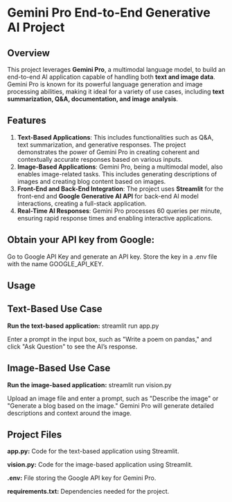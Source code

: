 # Gemini Pro End-to-End Generative AI Project

## Overview
This project leverages **Gemini Pro**, a multimodal language model, to build an end-to-end AI application capable of handling both **text and image data**. Gemini Pro is known for its powerful language generation and image processing abilities, making it ideal for a variety of use cases, including **text summarization, Q&A, documentation, and image analysis**.

## Features
1. **Text-Based Applications**: This includes functionalities such as Q&A, text summarization, and generative responses. The project demonstrates the power of Gemini Pro in creating coherent and contextually accurate responses based on various inputs.
2. **Image-Based Applications**: Gemini Pro, being a multimodal model, also enables image-related tasks. This includes generating descriptions of images and creating blog content based on images.
3. **Front-End and Back-End Integration**: The project uses **Streamlit** for the front-end and **Google Generative AI API** for back-end AI model interactions, creating a full-stack application.
4. **Real-Time AI Responses**: Gemini Pro processes 60 queries per minute, ensuring rapid response times and enabling interactive applications.


## Obtain your API key from Google:
Go to Google API Key and generate an API key.
Store the key in a .env file with the name GOOGLE_API_KEY.

## Usage

## Text-Based Use Case
**Run the text-based application:**
streamlit run app.py

Enter a prompt in the input box, such as "Write a poem on pandas," and click "Ask Question" to see the AI’s response.

## Image-Based Use Case
**Run the image-based application:**
streamlit run vision.py

Upload an image file and enter a prompt, such as "Describe the image" or "Generate a blog based on the image." Gemini Pro will generate detailed descriptions and context around the image.

## Project Files
**app.py:** Code for the text-based application using Streamlit.

**vision.py:** Code for the image-based application using Streamlit.

**.env:** File storing the Google API key for Gemini Pro.

**requirements.txt:** Dependencies needed for the project.
